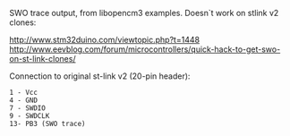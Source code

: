 SWO trace output, from libopencm3 examples. Doesn`t work on stlink v2 clones:

http://www.stm32duino.com/viewtopic.php?t=1448
http://www.eevblog.com/forum/microcontrollers/quick-hack-to-get-swo-on-st-link-clones/


Connection to original st-link v2 (20-pin header):
```
1 - Vcc
4 - GND
7 - SWDIO
9 - SWDCLK
13- PB3 (SWO trace)
```


